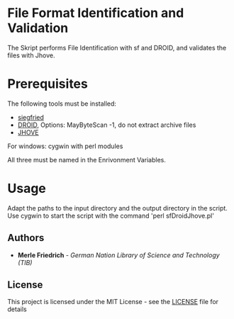 # File Format Identification and Validation

The Skript performs File Identification with sf and DROID, and validates the files with Jhove.

# Prerequisites
The following tools must be installed:
- [siegfried](https://www.itforarchivists.com/siegfried/)
- [DROID](https://www.nationalarchives.gov.uk/information-management/manage-information/preserving-digital-records/droid/), Options: MayByteScan -1, do not extract archive files 
- [JHOVE](https://openpreservation.org/products/jhove/)

For windows:
cygwin with perl modules

All three must be named in the Enrivonment Variables.

# Usage

Adapt the paths to the input directory and the output directory in the script.
Use cygwin to start the script with the command 'perl sfDroidJhove.pl'

## Authors
 
* **Merle Friedrich** - *German Nation Library of Science and Technology (TIB)*
 
## License

This project is licensed under the MIT License - see the [LICENSE](LICENSE) file for details